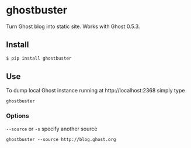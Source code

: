 # ghostbuster

Turn Ghost blog into static site.
Works with Ghost 0.5.3.

## Install

``` bash
$ pip install ghostbuster
```

## Use

To dump local Ghost instance running at http://localhost:2368 simply type
```
ghostbuster
```

### Options
`--source` or `-s` specify another source

```
ghostbuster --source http://blog.ghost.org
```
